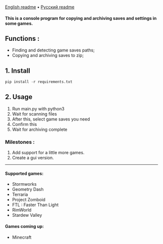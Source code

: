 [English readme](https://github.com/orriginalo/SaveFinder-Archiver/blob/main/README.md) • [Русский readme](https://github.com/orriginalo/SaveFinder-Archiver/blob/main/README.ru.md)
#### This is a console program for copying and archiving saves and settings in some games.

## Functions : 
- Finding and detecting game saves paths;
- Copying and archiving saves to zip;

## 1. Install
```python
pip install -r requirements.txt
```
## 2. Usage
1) Run main.py with python3
2) Wait for scanning files
3) After this, select game saves you need
4) Confirm this
5) Wait for archiving complete

### Milestones :
1) Add support for a little more games.
2) Create a gui version.
---
#### Supported games:
- Stormworks
- Geometry Dash
- Terraria
- Project Zomboid
- FTL : Faster Than Light
- RimWorld
- Stardew Valley

#### Games coming up:
- Minecraft